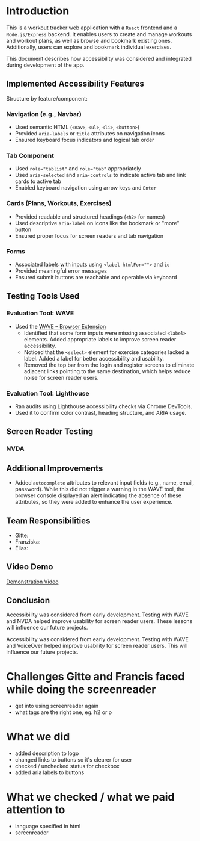 # Introduction

This is a workout tracker web application with a `React` frontend and a `Node.js/Express` backend. It enables users to create and manage workouts and workout plans, as well as browse and bookmark existing ones. Additionally, users can explore and bookmark individual exercises.

This document describes how accessibility was considered and integrated during development of the app.

## Implemented Accessibility Features

Structure by feature/component:

### Navigation (e.g., Navbar)

- Used semantic HTML (`<nav>`, `<ul>`, `<li>`, `<button>`)
- Provided `aria-labels` or `title` attributes on navigation icons
- Ensured keyboard focus indicators and logical tab order

### Tab Component

- Used `role="tablist"` and `role="tab"` appropriately
- Used `aria-selected` and `aria-controls` to indicate active tab and link cards to active tab
- Enabled keyboard navigation using arrow keys and `Enter`

### Cards (Plans, Workouts, Exercises)

- Provided readable and structured headings (`<h2>` for names)
- Used descriptive `aria-label` on icons like the bookmark or "more" button
- Ensured proper focus for screen readers and tab navigation

### Forms

- Associated labels with inputs using `<label htmlFor="">` and `id`
- Provided meaningful error messages
- Ensured submit buttons are reachable and operable via keyboard

## Testing Tools Used

### Evaluation Tool: WAVE

- Used the [WAVE – Browser Extension](https://wave.webaim.org/)
  - Identified that some form inputs were missing associated `<label>` elements. Added appropriate labels to improve screen reader accessibility.
  - Noticed that the `<select>` element for exercise categories lacked a label. Added a label for better accessibility and usability.
  - Removed the top bar from the login and register screens to eliminate adjacent links pointing to the same destination, which helps reduce noise for screen reader users.

### Evaluation Tool: Lighthouse

- Ran audits using Lighthouse accessibility checks via Chrome DevTools.
- Used it to confirm color contrast, heading structure, and ARIA usage.

## Screen Reader Testing

### NVDA

## Additional Improvements

- Added `autocomplete` attributes to relevant input fields (e.g., name, email, password). While this did not trigger a warning in the WAVE tool, the browser console displayed an alert indicating the absence of these attributes, so they were added to enhance the user experience.

## Team Responsibilities

- Gitte:
- Franziska:
- Elias:

## Video Demo

[Demonstration Video](https://memory.toys/classic/easy/)

## Conclusion

Accessibility was considered from early development. Testing with WAVE and NVDA helped improve usability for screen reader users. These lessons will influence our future projects.

Accessibility was considered from early development. Testing with WAVE and VoiceOver helped improve usability for screen reader users. This will influence our future projects.

# Challenges Gitte and Francis faced while doing the screenreader

- get into using screenreader again
- what tags are the right one, eg. h2 or p

# What we did

- added description to logo
- changed links to buttons so it's clearer for user
- checked / unchecked status for checkbox
- added aria labels to buttons

# What we checked / what we paid attention to

- language specified in html
- screenreader
